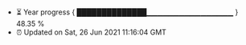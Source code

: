 - ⏳ Year progress { ██████████████▁▁▁▁▁▁▁▁▁▁▁▁▁▁▁▁ } 48.35 %
- ⏰ Updated on Sat, 26 Jun 2021 11:16:04 GMT

